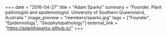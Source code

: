 +++
date = "2016-04-27"
title = "Adam Sparks"
summary = "Founder. Plant pathologist and epidemiologist. University of Southern Queensland, Australia "
image_preview = "members/sparks.jpg"
tags = ["Founder", "Epidemiology", "Geophytopathology"]
external_link = "https://adamhsparks.github.io/"
+++
